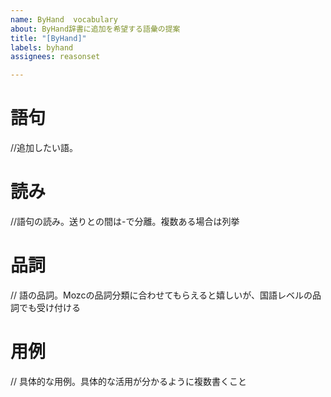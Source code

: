 ```yaml
---
name: ByHand  vocabulary
about: ByHand辞書に追加を希望する語彙の提案
title: "[ByHand]"
labels: byhand
assignees: reasonset

---
```


# 語句

//追加したい語。

# 読み

//語句の読み。送りとの間は-で分離。複数ある場合は列挙

# 品詞

// 語の品詞。Mozcの品詞分類に合わせてもらえると嬉しいが、国語レベルの品詞でも受け付ける

# 用例

// 具体的な用例。具体的な活用が分かるように複数書くこと
